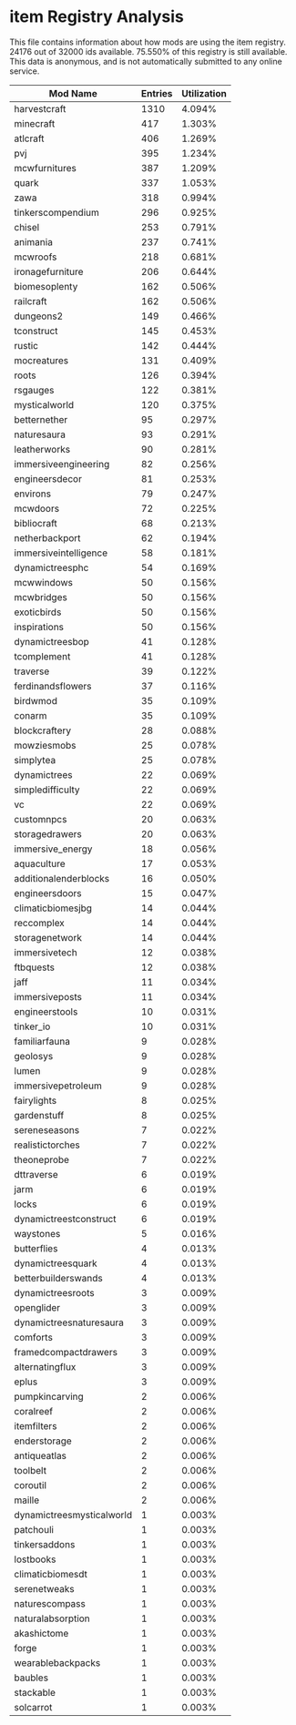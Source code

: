 # item Registry Analysis

This file contains information about how mods are using the item registry. 24176
out of 32000 ids available. 75.550% of this registry is still available. This
data is anonymous, and is not automatically submitted to any online service.


| Mod Name                  | Entries | Utilization |
|---------------------------|---------|-------------|
| harvestcraft              | 1310    | 4.094%      |
| minecraft                 | 417     | 1.303%      |
| atlcraft                  | 406     | 1.269%      |
| pvj                       | 395     | 1.234%      |
| mcwfurnitures             | 387     | 1.209%      |
| quark                     | 337     | 1.053%      |
| zawa                      | 318     | 0.994%      |
| tinkerscompendium         | 296     | 0.925%      |
| chisel                    | 253     | 0.791%      |
| animania                  | 237     | 0.741%      |
| mcwroofs                  | 218     | 0.681%      |
| ironagefurniture          | 206     | 0.644%      |
| biomesoplenty             | 162     | 0.506%      |
| railcraft                 | 162     | 0.506%      |
| dungeons2                 | 149     | 0.466%      |
| tconstruct                | 145     | 0.453%      |
| rustic                    | 142     | 0.444%      |
| mocreatures               | 131     | 0.409%      |
| roots                     | 126     | 0.394%      |
| rsgauges                  | 122     | 0.381%      |
| mysticalworld             | 120     | 0.375%      |
| betternether              | 95      | 0.297%      |
| naturesaura               | 93      | 0.291%      |
| leatherworks              | 90      | 0.281%      |
| immersiveengineering      | 82      | 0.256%      |
| engineersdecor            | 81      | 0.253%      |
| environs                  | 79      | 0.247%      |
| mcwdoors                  | 72      | 0.225%      |
| bibliocraft               | 68      | 0.213%      |
| netherbackport            | 62      | 0.194%      |
| immersiveintelligence     | 58      | 0.181%      |
| dynamictreesphc           | 54      | 0.169%      |
| mcwwindows                | 50      | 0.156%      |
| mcwbridges                | 50      | 0.156%      |
| exoticbirds               | 50      | 0.156%      |
| inspirations              | 50      | 0.156%      |
| dynamictreesbop           | 41      | 0.128%      |
| tcomplement               | 41      | 0.128%      |
| traverse                  | 39      | 0.122%      |
| ferdinandsflowers         | 37      | 0.116%      |
| birdwmod                  | 35      | 0.109%      |
| conarm                    | 35      | 0.109%      |
| blockcraftery             | 28      | 0.088%      |
| mowziesmobs               | 25      | 0.078%      |
| simplytea                 | 25      | 0.078%      |
| dynamictrees              | 22      | 0.069%      |
| simpledifficulty          | 22      | 0.069%      |
| vc                        | 22      | 0.069%      |
| customnpcs                | 20      | 0.063%      |
| storagedrawers            | 20      | 0.063%      |
| immersive_energy          | 18      | 0.056%      |
| aquaculture               | 17      | 0.053%      |
| additionalenderblocks     | 16      | 0.050%      |
| engineersdoors            | 15      | 0.047%      |
| climaticbiomesjbg         | 14      | 0.044%      |
| reccomplex                | 14      | 0.044%      |
| storagenetwork            | 14      | 0.044%      |
| immersivetech             | 12      | 0.038%      |
| ftbquests                 | 12      | 0.038%      |
| jaff                      | 11      | 0.034%      |
| immersiveposts            | 11      | 0.034%      |
| engineerstools            | 10      | 0.031%      |
| tinker_io                 | 10      | 0.031%      |
| familiarfauna             | 9       | 0.028%      |
| geolosys                  | 9       | 0.028%      |
| lumen                     | 9       | 0.028%      |
| immersivepetroleum        | 9       | 0.028%      |
| fairylights               | 8       | 0.025%      |
| gardenstuff               | 8       | 0.025%      |
| sereneseasons             | 7       | 0.022%      |
| realistictorches          | 7       | 0.022%      |
| theoneprobe               | 7       | 0.022%      |
| dttraverse                | 6       | 0.019%      |
| jarm                      | 6       | 0.019%      |
| locks                     | 6       | 0.019%      |
| dynamictreestconstruct    | 6       | 0.019%      |
| waystones                 | 5       | 0.016%      |
| butterflies               | 4       | 0.013%      |
| dynamictreesquark         | 4       | 0.013%      |
| betterbuilderswands       | 4       | 0.013%      |
| dynamictreesroots         | 3       | 0.009%      |
| openglider                | 3       | 0.009%      |
| dynamictreesnaturesaura   | 3       | 0.009%      |
| comforts                  | 3       | 0.009%      |
| framedcompactdrawers      | 3       | 0.009%      |
| alternatingflux           | 3       | 0.009%      |
| eplus                     | 3       | 0.009%      |
| pumpkincarving            | 2       | 0.006%      |
| coralreef                 | 2       | 0.006%      |
| itemfilters               | 2       | 0.006%      |
| enderstorage              | 2       | 0.006%      |
| antiqueatlas              | 2       | 0.006%      |
| toolbelt                  | 2       | 0.006%      |
| coroutil                  | 2       | 0.006%      |
| maille                    | 2       | 0.006%      |
| dynamictreesmysticalworld | 1       | 0.003%      |
| patchouli                 | 1       | 0.003%      |
| tinkersaddons             | 1       | 0.003%      |
| lostbooks                 | 1       | 0.003%      |
| climaticbiomesdt          | 1       | 0.003%      |
| serenetweaks              | 1       | 0.003%      |
| naturescompass            | 1       | 0.003%      |
| naturalabsorption         | 1       | 0.003%      |
| akashictome               | 1       | 0.003%      |
| forge                     | 1       | 0.003%      |
| wearablebackpacks         | 1       | 0.003%      |
| baubles                   | 1       | 0.003%      |
| stackable                 | 1       | 0.003%      |
| solcarrot                 | 1       | 0.003%      |
